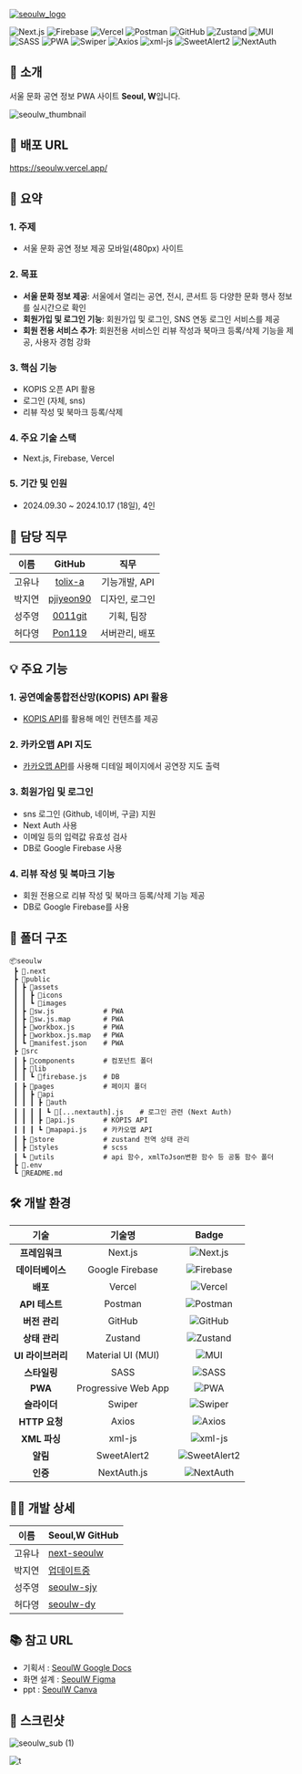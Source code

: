 [![seoulw_logo](https://github.com/user-attachments/assets/345224b4-4917-4c46-84f2-7eec5f876b4a)](https://seoulw.vercel.app/)

![Next.js](https://img.shields.io/badge/Next.js-000000?style=flat-square&logo=Next.js&logoColor=white) ![Firebase](https://img.shields.io/badge/Firebase-FFCA28?style=flat-square&logo=firebase&logoColor=black) ![Vercel](https://img.shields.io/badge/Vercel-000000?style=flat-square&logo=Vercel&logoColor=white) ![Postman](https://img.shields.io/badge/Postman-FF6C37?style=flat-square&logo=Postman&logoColor=white) ![GitHub](https://img.shields.io/badge/GitHub-181717?style=flat-square&logo=GitHub&logoColor=white) ![Zustand](https://img.shields.io/badge/Zustand-181717?style=flat-square&logo=redux&logoColor=white) ![MUI](https://img.shields.io/badge/Material_UI-0078D4?style=flat-square&logo=mui&logoColor=white) ![SASS](https://img.shields.io/badge/SASS-CC6699?style=flat-square&logo=sass&logoColor=white) ![PWA](https://img.shields.io/badge/PWA-1A73E8?style=flat-square&logo=pwa&logoColor=white) ![Swiper](https://img.shields.io/badge/Swiper-6332F6?style=flat-square&logo=swiper&logoColor=white) ![Axios](https://img.shields.io/badge/Axios-5A29E6?style=flat-square&logo=axios&logoColor=white) ![xml-js](https://img.shields.io/badge/xml--js-F9A826?style=flat-square&logo=javascript&logoColor=white) ![SweetAlert2](https://img.shields.io/badge/SweetAlert2-892B56?style=flat-square&logo=sweetalert2&logoColor=white) ![NextAuth](https://img.shields.io/badge/NextAuth.js-000000?style=flat-square&logo=next.js&logoColor=white)


## 🌱 소개
서울 문화 공연 정보 PWA 사이트 **Seoul, W**입니다.

<!--![seoulw_main](https://github.com/user-attachments/assets/5f4caca1-7443-4e66-966d-01231c131397)-->
![seoulw_thumbnail](https://github.com/user-attachments/assets/1fe99bc0-edcb-4945-b668-3b929c89e2aa)



## 🔗 배포 URL
<https://seoulw.vercel.app/>



## 📑 요약
### 1. **주제**
   - 서울 문화 공연 정보 제공 모바일(480px) 사이트

### 2. **목표**
   - **서울 문화 정보 제공**: 서울에서 열리는 공연, 전시, 콘서트 등 다양한 문화 행사 정보를 실시간으로 확인
   - **회원가입 및 로그인 기능**: 회원가입 및 로그인, SNS 연동 로그인 서비스를 제공
   - **회원 전용 서비스 추가**: 회원전용 서비스인 리뷰 작성과 북마크 등록/삭제 기능을 제공, 사용자 경험 강화

### 3. **핵심 기능**
   - KOPIS 오픈 API 활용 
   - 로그인 (자체, sns) 
   - 리뷰 작성 및 북마크 등록/삭제
     
### 4. **주요 기술 스택**
   - Next.js, Firebase, Vercel
     
### 5. **기간 및 인원**
   - 2024.09.30 ~ 2024.10.17 (18일), 4인



## 🙌 담당 직무
| 이름   | GitHub                              | 직무              |
|:--------:|:---------------------------------------:|:-------------------:|
| 고유나 | [tolix-a](https://github.com/tolix-a) | 기능개발, API     |
| 박지연 | [pjiyeon90](https://github.com/pjiyeon90) | 디자인, 로그인    |
| 성주영 | [0011git](https://github.com/0011git) | 기획, 팀장            |
| 허다영 | [Pon119](https://github.com/Pon119) | 서버관리, 배포    |



## 💡 주요 기능
### 1. 공연예술통합전산망(KOPIS) API 활용
   - [KOPIS API](https://www.kopis.or.kr/por/cs/openapi/openApiList.do?menuId=MNU_00074)를 활용해 메인 컨텐츠를 제공

### 2. 카카오맵 API 지도
   - [카카오맵 API](https://apis.map.kakao.com/web/)를 사용해 디테일 페이지에서 공연장 지도 출력

### 3. 회원가입 및 로그인
   - sns 로그인 (Github, 네이버, 구글) 지원
   - Next Auth 사용
   - 이메일 등의 입력값 유효성 검사
   - DB로 Google Firebase 사용

### 4. 리뷰 작성 및 북마크 기능
   - 회원 전용으로 리뷰 작성 및 북마크 등록/삭제 기능 제공
   - DB로 Google Firebase를 사용



## 💼 폴더 구조
    📦seoulw
     ┣ 📂.next
     ┣ 📂public
     ┃ ┣ 📂assets
     ┃ ┃ ┣ 📂icons
     ┃ ┃ ┗ 📂images
     ┃ ┣ 📜sw.js            # PWA
     ┃ ┣ 📜sw.js.map        # PWA
     ┃ ┣ 📜workbox.js       # PWA
     ┃ ┣ 📜workbox.js.map   # PWA
     ┃ ┗ 📜manifest.json    # PWA
     ┣ 📂src
     ┃ ┣ 📂components       # 컴포넌트 폴더
     ┃ ┣ 📂lib
     ┃ ┃ ┗ 📜firebase.js    # DB
     ┃ ┣ 📂pages            # 페이지 폴더
     ┃ ┃ ┣ 📂api
     ┃ ┃ ┃ ┣ 📂auth
     ┃ ┃ ┃ ┃ ┗ 📜[...nextauth].js    # 로그인 관련 (Next Auth)
     ┃ ┃ ┃ ┣ 📜api.js       # KOPIS API
     ┃ ┃ ┃ ┗ 📜mapapi.js    # 카카오맵 API
     ┃ ┣ 📂store            # zustand 전역 상태 관리
     ┃ ┣ 📂styles           # scss
     ┃ ┗ 📂utils            # api 함수, xmlToJson변환 함수 등 공통 함수 폴더
     ┣ 📜.env
     ┗ 📜README.md



## 🛠️ 개발 환경
| 기술            | 기술명                                                 | Badge                                                           |
|:-----------------:|:-----------------------------------------------------:|:-------------------------------------------------------------:|
| **프레임워크**    | Next.js                                               | ![Next.js](https://img.shields.io/badge/Next.js-000000?style=flat-square&logo=Next.js&logoColor=white) |
| **데이터베이스**  | Google Firebase                                      | ![Firebase](https://img.shields.io/badge/Firebase-FFCA28?style=flat-square&logo=firebase&logoColor=black) |
| **배포**          | Vercel                                               | ![Vercel](https://img.shields.io/badge/Vercel-000000?style=flat-square&logo=Vercel&logoColor=white) |
| **API 테스트**    | Postman                                              | ![Postman](https://img.shields.io/badge/Postman-FF6C37?style=flat-square&logo=Postman&logoColor=white) |
| **버전 관리**     | GitHub                                               | ![GitHub](https://img.shields.io/badge/GitHub-181717?style=flat-square&logo=GitHub&logoColor=white) |
| **상태 관리**     | Zustand                                              | ![Zustand](https://img.shields.io/badge/Zustand-181717?style=flat-square&logo=redux&logoColor=white) |
| **UI 라이브러리** | Material UI (MUI)                                    | ![MUI](https://img.shields.io/badge/Material_UI-0078D4?style=flat-square&logo=mui&logoColor=white) |
| **스타일링**      | SASS                                                 | ![SASS](https://img.shields.io/badge/SASS-CC6699?style=flat-square&logo=sass&logoColor=white) |
| **PWA**          | Progressive Web App                                  | ![PWA](https://img.shields.io/badge/PWA-1A73E8?style=flat-square&logo=pwa&logoColor=white) |
| **슬라이더**      | Swiper                                               | ![Swiper](https://img.shields.io/badge/Swiper-6332F6?style=flat-square&logo=swiper&logoColor=white) |
| **HTTP 요청**     | Axios                                                | ![Axios](https://img.shields.io/badge/Axios-5A29E6?style=flat-square&logo=axios&logoColor=white) |
| **XML 파싱**      | xml-js                                               | ![xml-js](https://img.shields.io/badge/xml--js-F9A826?style=flat-square&logo=javascript&logoColor=white) |
| **알림**          | SweetAlert2                                           | ![SweetAlert2](https://img.shields.io/badge/SweetAlert2-892B56?style=flat-square&logo=sweetalert2&logoColor=white) |
| **인증**          | NextAuth.js                                           | ![NextAuth](https://img.shields.io/badge/NextAuth.js-000000?style=flat-square&logo=next.js&logoColor=white) |



## 🙋‍♀️ 개발 상세
| 이름   | Seoul,W GitHub                        |
|--------|---------------------------------------|
| 고유나 | [next-seoulw](https://github.com/tolix-a/next-seoulw) |
| 박지연 | [업데이트중]() |
| 성주영 | [seoulw-sjy](https://github.com/0011git/seoulw-sjy?tab=readme-ov-file#%EB%8B%B4%EB%8B%B9-%EA%B0%9C%EB%B0%9C-%EC%83%81%EC%84%B8--%EC%84%B1%EC%A3%BC%EC%98%81) |
| 허다영 | [seoulw-dy](https://github.com/Pon119/seoulw-dy) |



## 📚 참고 URL
- 기획서 : 
[SeoulW Google Docs](<https://docs.google.com/document/d/1Ieh-tqHfDDQsXYfCo3cP_YHhUgt8ATDOMHSVXXcL5fs/edit?tab=t.0>)
- 화면 설계 : 
[SeoulW Figma](<https://www.figma.com/design/dDn9TXA4NRfNO3gDJMFwO1/%EA%B7%B8%EB%A6%B0-2%EC%B0%A8)%ED%8C%80%ED%94%84%EB%A1%9C%EC%A0%9D%ED%8A%B8?node-id=0-1&node-type=canvas&t=uCwArR6SShR2lg8n-0>)
- ppt : 
[SeoulW Canva](https://www.canva.com/design/DAGTt3bDvUE/-n3BoRlItJUojwIII0JnqQ/edit)



## 📱 스크린샷
![seoulw_sub (1)](https://github.com/user-attachments/assets/a7cc6aa6-1421-4a22-b6df-504e0cae0d57)

![t](https://github.com/user-attachments/assets/dd46735e-4f07-4ab9-9eb6-7377388ddaa3)


